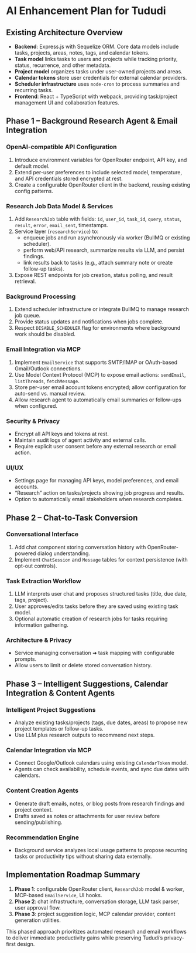 # AI Enhancement Plan for Tududi

## Existing Architecture Overview

- **Backend**: Express.js with Sequelize ORM. Core data models include tasks, projects, areas, notes, tags, and calendar tokens.
- **Task model** links tasks to users and projects while tracking priority, status, recurrence, and other metadata.
- **Project model** organizes tasks under user-owned projects and areas.
- **Calendar tokens** store user credentials for external calendar providers.
- **Scheduler infrastructure** uses `node-cron` to process summaries and recurring tasks.
- **Frontend**: React + TypeScript with webpack, providing task/project management UI and collaboration features.

## Phase 1 – Background Research Agent & Email Integration

### OpenAI-compatible API Configuration

1. Introduce environment variables for OpenRouter endpoint, API key, and default model.
2. Extend per-user preferences to include selected model, temperature, and API credentials stored encrypted at rest.
3. Create a configurable OpenRouter client in the backend, reusing existing config patterns.

### Research Job Data Model & Services

1. Add `ResearchJob` table with fields: `id`, `user_id`, `task_id`, `query`, `status`, `result`, `error`, `email_sent`, timestamps.
2. Service layer (`researchService`) to:
   - enqueue jobs and run asynchronously via worker (BullMQ or existing scheduler).
   - perform web/API research, summarize results via LLM, and persist findings.
   - link results back to tasks (e.g., attach summary note or create follow-up tasks).
3. Expose REST endpoints for job creation, status polling, and result retrieval.

### Background Processing

1. Extend scheduler infrastructure or integrate BullMQ to manage research job queue.
2. Provide status updates and notifications when jobs complete.
3. Respect `DISABLE_SCHEDULER` flag for environments where background work should be disabled.

### Email Integration via MCP

1. Implement `EmailService` that supports SMTP/IMAP or OAuth-based Gmail/Outlook connections.
2. Use Model Context Protocol (MCP) to expose email actions: `sendEmail`, `listThreads`, `fetchMessage`.
3. Store per-user email account tokens encrypted; allow configuration for auto-send vs. manual review.
4. Allow research agent to automatically email summaries or follow-ups when configured.

### Security & Privacy

- Encrypt all API keys and tokens at rest.
- Maintain audit logs of agent activity and external calls.
- Require explicit user consent before any external research or email action.

### UI/UX

- Settings page for managing API keys, model preferences, and email accounts.
- “Research” action on tasks/projects showing job progress and results.
- Option to automatically email stakeholders when research completes.

## Phase 2 – Chat-to-Task Conversion

### Conversational Interface

1. Add chat component storing conversation history with OpenRouter-powered dialog understanding.
2. Implement `ChatSession` and `Message` tables for context persistence (with opt-out controls).

### Task Extraction Workflow

1. LLM interprets user chat and proposes structured tasks (title, due date, tags, project).
2. User approves/edits tasks before they are saved using existing task model.
3. Optional automatic creation of research jobs for tasks requiring information gathering.

### Architecture & Privacy

- Service managing conversation ➜ task mapping with configurable prompts.
- Allow users to limit or delete stored conversation history.

## Phase 3 – Intelligent Suggestions, Calendar Integration & Content Agents

### Intelligent Project Suggestions

- Analyze existing tasks/projects (tags, due dates, areas) to propose new project templates or follow-up tasks.
- Use LLM plus research outputs to recommend next steps.

### Calendar Integration via MCP

- Connect Google/Outlook calendars using existing `CalendarToken` model.
- Agents can check availability, schedule events, and sync due dates with calendars.

### Content Creation Agents

- Generate draft emails, notes, or blog posts from research findings and project context.
- Drafts saved as notes or attachments for user review before sending/publishing.

### Recommendation Engine

- Background service analyzes local usage patterns to propose recurring tasks or productivity tips without sharing data externally.

## Implementation Roadmap Summary

1. **Phase 1**: configurable OpenRouter client, `ResearchJob` model & worker, MCP-based `EmailService`, UI hooks.
2. **Phase 2**: chat infrastructure, conversation storage, LLM task parser, user approval flow.
3. **Phase 3**: project suggestion logic, MCP calendar provider, content generation utilities.

This phased approach prioritizes automated research and email workflows to deliver immediate productivity gains while preserving Tududi’s privacy-first design.

